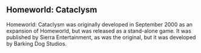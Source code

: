 ## Homeworld: Cataclysm

Homeworld: Cataclysm was originally developed in September 2000 as an expansion of Homeworld, but was released as a stand-alone game. It was published by Sierra Entertainment, as was the original, but it was developed by Barking Dog Studios.